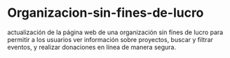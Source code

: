 # Organizacion-sin-fines-de-lucro
actualización de la página web de una organización sin fines de lucro para permitir a los usuarios ver información sobre proyectos, buscar y filtrar eventos, y realizar donaciones en línea de manera segura.
